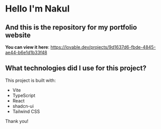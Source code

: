 # Hello I'm Nakul

## And this is the repository for my portfolio website

**You can view it here**: https://lovable.dev/projects/9d1637d6-fbde-4845-ae44-b6e1d1b33f48

## What technologies did I use for this project?

This project is built with:

- Vite
- TypeScript
- React
- shadcn-ui
- Tailwind CSS

Thank you!